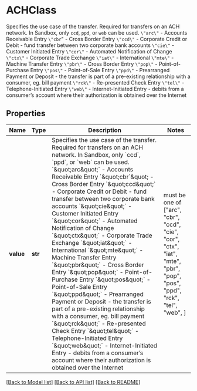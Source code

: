 # ACHClass

Specifies the use case of the transfer.  Required for transfers on an ACH network. In Sandbox, only `ccd`, `ppd`, or `web` can be used.  `\"arc\"` - Accounts Receivable Entry  `\"cbr`\" - Cross Border Entry  `\"ccd\"` - Corporate Credit or Debit - fund transfer between two corporate bank accounts  `\"cie\"` - Customer Initiated Entry  `\"cor\"` - Automated Notification of Change  `\"ctx\"` - Corporate Trade Exchange  `\"iat\"` - International  `\"mte\"` - Machine Transfer Entry  `\"pbr\"` - Cross Border Entry  `\"pop\"` - Point-of-Purchase Entry  `\"pos\"` - Point-of-Sale Entry  `\"ppd\"` - Prearranged Payment or Deposit - the transfer is part of a pre-existing relationship with a consumer, eg. bill payment  `\"rck\"` - Re-presented Check Entry  `\"tel\"` - Telephone-Initiated Entry  `\"web\"` - Internet-Initiated Entry - debits from a consumer’s account where their authorization is obtained over the Internet

## Properties
Name | Type | Description | Notes
------------ | ------------- | ------------- | -------------
**value** | **str** | Specifies the use case of the transfer.  Required for transfers on an ACH network. In Sandbox, only &#x60;ccd&#x60;, &#x60;ppd&#x60;, or &#x60;web&#x60; can be used.  &#x60;\&quot;arc\&quot;&#x60; - Accounts Receivable Entry  &#x60;\&quot;cbr&#x60;\&quot; - Cross Border Entry  &#x60;\&quot;ccd\&quot;&#x60; - Corporate Credit or Debit - fund transfer between two corporate bank accounts  &#x60;\&quot;cie\&quot;&#x60; - Customer Initiated Entry  &#x60;\&quot;cor\&quot;&#x60; - Automated Notification of Change  &#x60;\&quot;ctx\&quot;&#x60; - Corporate Trade Exchange  &#x60;\&quot;iat\&quot;&#x60; - International  &#x60;\&quot;mte\&quot;&#x60; - Machine Transfer Entry  &#x60;\&quot;pbr\&quot;&#x60; - Cross Border Entry  &#x60;\&quot;pop\&quot;&#x60; - Point-of-Purchase Entry  &#x60;\&quot;pos\&quot;&#x60; - Point-of-Sale Entry  &#x60;\&quot;ppd\&quot;&#x60; - Prearranged Payment or Deposit - the transfer is part of a pre-existing relationship with a consumer, eg. bill payment  &#x60;\&quot;rck\&quot;&#x60; - Re-presented Check Entry  &#x60;\&quot;tel\&quot;&#x60; - Telephone-Initiated Entry  &#x60;\&quot;web\&quot;&#x60; - Internet-Initiated Entry - debits from a consumer’s account where their authorization is obtained over the Internet |  must be one of ["arc", "cbr", "ccd", "cie", "cor", "ctx", "iat", "mte", "pbr", "pop", "pos", "ppd", "rck", "tel", "web", ]

[[Back to Model list]](../README.md#documentation-for-models) [[Back to API list]](../README.md#documentation-for-api-endpoints) [[Back to README]](../README.md)


